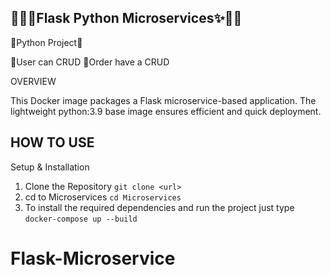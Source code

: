## 🐱‍🏍✨Flask Python Microservices✨🐱‍🏍

🐍Python Project🐍

📌User can CRUD
📌Order have a CRUD


OVERVIEW

This Docker image packages a Flask microservice-based application. The lightweight python:3.9 base image ensures efficient and quick deployment. 

## HOW TO USE 

Setup & Installation

1. Clone the Repository ```git clone <url>```
2. cd to Microservices ```cd Microservices```
3. To install the required dependencies and run the project just type ```docker-compose up --build```



# Flask-Microservice
